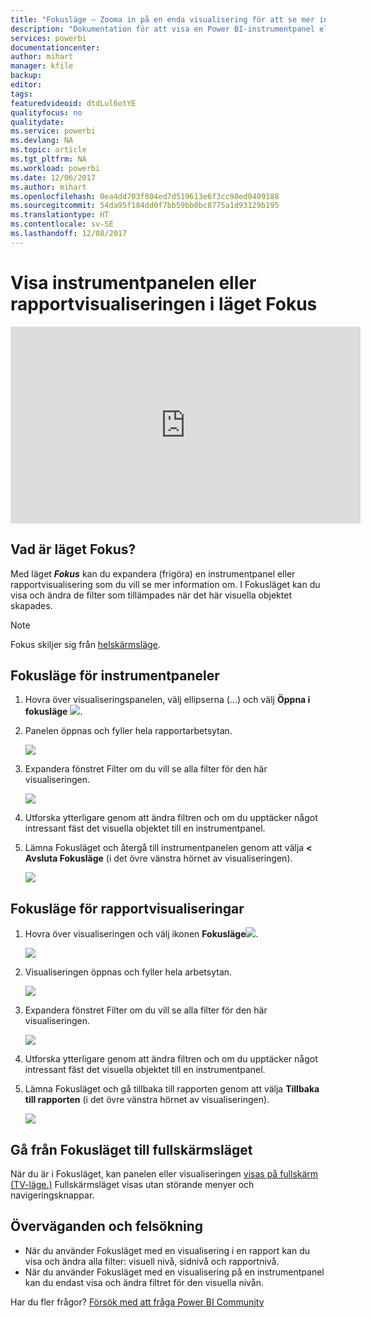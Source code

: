 ```yaml
---
title: "Fokusläge – Zooma in på en enda visualisering för att se mer information."
description: "Dokumentation för att visa en Power BI-instrumentpanel eller rapportvisualiseringar i läget Fokus, d.v.s. frigöra."
services: powerbi
documentationcenter: 
author: mihart
manager: kfile
backup: 
editor: 
tags: 
featuredvideoid: dtdLul6otYE
qualityfocus: no
qualitydate: 
ms.service: powerbi
ms.devlang: NA
ms.topic: article
ms.tgt_pltfrm: NA
ms.workload: powerbi
ms.date: 12/06/2017
ms.author: mihart
ms.openlocfilehash: 0ea4dd703f804ed7d519613e6f3cc98ed0409188
ms.sourcegitcommit: 54da95f184dd0f7bb59bb0bc8775a1d93129b195
ms.translationtype: HT
ms.contentlocale: sv-SE
ms.lasthandoff: 12/08/2017
---
```

# <a name="display-a-dashboard-tile-or-report-visual-in-focus-mode"></a>Visa instrumentpanelen eller rapportvisualiseringen i läget Fokus
<iframe width="560" height="315" src="https://www.youtube.com/embed/dtdLul6otYE" frameborder="0" allowfullscreen></iframe>


## <a name="what-is-focus-mode"></a>Vad är läget Fokus?
Med läget ***Fokus*** kan du expandera (frigöra) en instrumentpanel eller rapportvisualisering som du vill se mer information om.  I Fokusläget kan du visa och ändra de filter som tillämpades när det här visuella objektet skapades.  

> [!NOTE]
> Fokus skiljer sig från [helskärmsläge](service-fullscreen-mode.md).
> 
## <a name="focus-mode-for-dashboard-tiles"></a>Fokusläge för instrumentpaneler
1. Hovra över visualiseringspanelen, välj ellipserna (...) och välj **Öppna i fokusläge** ![](media/service-focus-mode/power-bi-dashboard-focus-mode.png).  
   
2. Panelen öppnas och fyller hela rapportarbetsytan. 

   ![](media/service-focus-mode/power-bi-tile-focus.png)

3. Expandera fönstret Filter om du vill se alla filter för den här visualiseringen.
   
   ![](media/service-focus-mode/power-bi-focus-filters.png)

4. Utforska ytterligare genom att ändra filtren och om du upptäcker något intressant fäst det visuella objektet till en instrumentpanel.

5. Lämna Fokusläget och återgå till instrumentpanelen genom att välja **< Avsluta Fokusläge** (i det övre vänstra hörnet av visualiseringen).
   
    ![](media/service-focus-mode/power-bi-tile-exit-focus.png)    


## <a name="focus-mode-for-report-visualizations"></a>Fokusläge för rapportvisualiseringar

1. Hovra över visualiseringen och välj ikonen **Fokusläge**![](media/service-focus-mode/pbi_popout.jpg).  
   
   ![](media/service-focus-mode/power-bi-hover-focus.png)
2. Visualiseringen öppnas och fyller hela arbetsytan. 

   
   ![](media/service-focus-mode/power-bi-display-focus-newer2.png)
3. Expandera fönstret Filter om du vill se alla filter för den här visualiseringen.
   
   ![](media/service-focus-mode/power-bi-display-focus-filters.png)
4. Utforska ytterligare genom att ändra filtren och om du upptäcker något intressant fäst det visuella objektet till en instrumentpanel.   
5. Lämna Fokusläget och gå tillbaka till rapporten genom att välja **Tillbaka till rapporten** (i det övre vänstra hörnet av visualiseringen). 
   
    ![](media/service-focus-mode/power-bi-exit-focus-report.png)  

## <a name="go-from-focus-mode-to-full-screen-mode"></a>Gå från Fokusläget till fullskärmsläget
När du är i Fokusläget, kan panelen eller visualiseringen [visas på fullskärm (TV-läge.)](service-fullscreen-mode.md) Fullskärmsläget visas utan störande menyer och navigeringsknappar.

## <a name="considerations-and-troubleshooting"></a>Överväganden och felsökning
* När du använder Fokusläget med en visualisering i en rapport kan du visa och ändra alla filter: visuell nivå, sidnivå och rapportnivå.    
* När du använder Fokusläget med en visualisering på en instrumentpanel kan du endast visa och ändra filtret för den visuella nivån.

Har du fler frågor? [Försök med att fråga Power BI Community](http://community.powerbi.com/)

